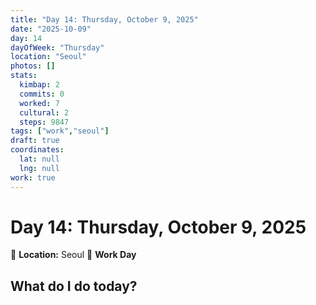 ```yaml
---
title: "Day 14: Thursday, October 9, 2025"
date: "2025-10-09"
day: 14
dayOfWeek: "Thursday"
location: "Seoul"
photos: []
stats:
  kimbap: 2
  commits: 0
  worked: 7
  cultural: 2
  steps: 9847
tags: ["work","seoul"]
draft: true
coordinates:
  lat: null
  lng: null
work: true
---
```

# Day 14: Thursday, October 9, 2025

📍 **Location:** Seoul
💼 **Work Day**

## What do I do today?


